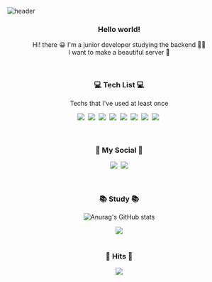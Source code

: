 ![header](https://capsule-render.vercel.app/api?type=soft&color=FFFAA0&text=YangJennie&animation=blink&height=150&section=header&fontSize=70)

<h3 align="center"> Hello world! </h3>
<p align="center"> Hi! there 😀 I'm a junior developer studying the backend ✌🏻<br>
I want to make a beautiful server 🐣 </p>
<br>

<h3 align="center">💻 Tech List 💻</h3>
<p align="center"> Techs that I've used at least once </p>
    <p align="center">
     <img src="https://img.shields.io/badge/Java-007396?style=flat-square&logo=Java&logoColor=white"/></a>&nbsp 
     <img src="https://img.shields.io/badge/Python-3766AB?style=flat-square&logo=Python&logoColor=white"/></a>&nbsp 
     <img src="https://img.shields.io/badge/C-A8B9CC?style=flat-square&logo=C&logoColor=white"/></a>&nbsp 
     <img src="https://img.shields.io/badge/Mysql-E6B91E?style=flat-square&logo=MySql&logoColor=white"/></a>&nbsp 
     <img src="https://img.shields.io/badge/firebase-FFCA28?style=flat-square&logo=firebase&logoColor=white"/></a>&nbsp 
     <img src="https://img.shields.io/badge/Linux-FCC624?style=flat-square&logo=Linux&logoColor=white"/></a>&nbsp 
     <img src="https://img.shields.io/badge/Kali Linux-557C94?style=flat-square&logo=Kali Linux&logoColor=white"/></a>&nbsp
     <img src="https://img.shields.io/badge/C%23-98BF64?style=flat-square&logo=C%23&logoColor=white"/></a>&nbsp 
</p>
<br>
     
<h3 align="center">🦋 My Social 🦋</h3> 
<p align="center">
<a href="https://www.instagram.com/0603______________/"><img src="https://img.shields.io/badge/Instagram-E4405F?style=flat-square&logo=Instagram&logoColor=white&link=https://www.instagram.com/0603______________/"/></a>&nbsp
  <a href="mailto:oa7o_o@naver.com"><img src="https://img.shields.io/badge/Gmail-d14836?style=flat-square&logo=Gmail&logoColor=white&link=oa7o_o@naver.com"/></a>
</p>
<br>
     
<h3 align="center"> 📚 Study 📚 </h3> 
<div align="center">

![Anurag's GitHub stats](https://github-readme-stats.vercel.app/api?username=yangjenniee&show_icons=true&theme=graywhite)

</div>


<div align="center">

<img src="http://mazassumnida.wtf/api/v2/generate_badge?boj=gmlwjd7955">

</div>
<br>

<h3 align="center"><b>🔫 Hits 🔫 </b></h3>
<p align="center">
<a href="https://hits.seeyoufarm.com"><img src="https://hits.seeyoufarm.com/api/count/incr/badge.svg?url=https%3A%2F%2Fgithub.com%2Fyangjenniee&count_bg=%23ECF56D&title_bg=%23F59292&icon=github.svg&icon_color=%23FBFF95&title=hits&edge_flat=false"/></a>
</p>








